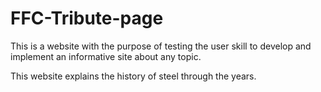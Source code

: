 # FFC-Tribute-page

This is a website with the purpose of testing the user skill to develop and implement an informative site about any topic.

This website explains the history of steel through the years.
